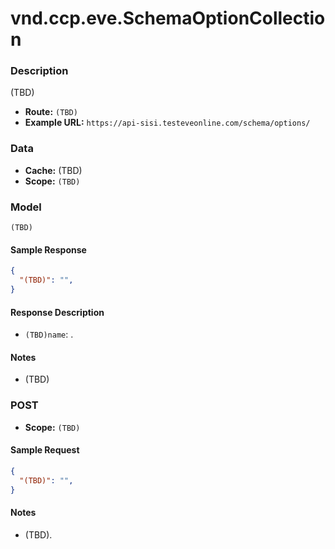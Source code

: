 # vnd.ccp.eve.SchemaOptionCollection 

### Description
(TBD)


- **Route:** `(TBD)`
- **Example URL:** `https://api-sisi.testeveonline.com/schema/options/`

### Data

- **Cache:** (TBD)
- **Scope:** `(TBD)`

### Model
```
(TBD)
```

#### Sample Response

```json
{
  "(TBD)": "",
}
```

#### Response Description

- `(TBD)name`: .

#### Notes

- (TBD)

### POST

- **Scope:** `(TBD)`

#### Sample Request

```json
{
  "(TBD)": "",
}
```

#### Notes

- (TBD).


